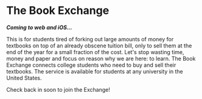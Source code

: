 
# The Book Exchange #

**<i> Coming to web and iOS... </i>**

This is for students tired of forking out large amounts of money for textbooks on top of an already obscene tuition bill, only to sell them at the end of the year for a small fraction of the cost. Let's stop wasting time, money and paper and focus on reason why we are here: to learn. The Book Exchange connects college students who need to buy and sell their textbooks. The service is available for students at any university in the United States.

Check back in soon to join the Exchange!

